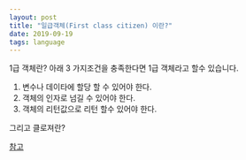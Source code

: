 ```yaml
---
layout: post
title: "일급객체(First class citizen) 이란?"
date: 2019-09-19
tags: language
---
```



1급 객체란?
아래 3 가지조건을 충족한다면 1급 객체라고 할수 있습니다.

1. 변수나 데이타에 할당 할 수 있어야 한다.
2. 객체의 인자로 넘길 수 있어야 한다.
3. 객체의 리턴값으로 리턴 할수 있어야 한다.

그리고 클로져란?

[참고](https://futurecreator.github.io/2018/08/09/java-lambda-and-closure/)
